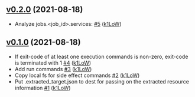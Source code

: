 ## [v0.2.0](https://github.com/k1LoW/oshka/compare/v0.1.0...v0.2.0) (2021-08-18)

* Analyze jobs.<job_id>.services: [#5](https://github.com/k1LoW/oshka/pull/5) ([k1LoW](https://github.com/k1LoW))

## [v0.1.0](https://github.com/k1LoW/oshka/compare/828cd291b83f...v0.1.0) (2021-08-18)

* If exit-code of at least one execution commands is non-zero, exit-code is terminated with 1 [#4](https://github.com/k1LoW/oshka/pull/4) ([k1LoW](https://github.com/k1LoW))
* Add run commands [#3](https://github.com/k1LoW/oshka/pull/3) ([k1LoW](https://github.com/k1LoW))
* Copy local fs for side effect commands [#2](https://github.com/k1LoW/oshka/pull/2) ([k1LoW](https://github.com/k1LoW))
* Put .extracted_target.json to dest for passing on the extracted resource information [#1](https://github.com/k1LoW/oshka/pull/1) ([k1LoW](https://github.com/k1LoW))
